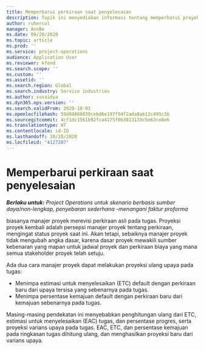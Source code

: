 ```yaml
---
title: Memperbarui perkiraan saat penyelesaian
description: Topik ini menyediakan informasi tentang memperbarui proyeksi upaya pada proyek.
author: ruhercul
manager: AnnBe
ms.date: 09/20/2020
ms.topic: article
ms.prod: ''
ms.service: project-operations
audience: Application User
ms.reviewer: kfend
ms.search.scope: ''
ms.custom: ''
ms.assetid: ''
ms.search.region: Global
ms.search.industry: Service industries
ms.author: suvaidya
ms.dyn365.ops.version: ''
ms.search.validFrom: 2020-10-01
ms.openlocfilehash: 59d04869839cebd6e197f94f2ada8ab12c495c3b
ms.sourcegitcommit: 4cf1dc1561b92fca4175f0b3813133c5e63ce8e6
ms.translationtype: HT
ms.contentlocale: id-ID
ms.lasthandoff: 10/28/2020
ms.locfileid: "4127207"
---
```

# <a name="update-estimate-at-completion"></a>Memperbarui perkiraan saat penyelesaian

_**Berlaku untuk:** Project Operations untuk skenario berbasis sumber daya/non-lengkap, penyebaran sederhana -menangani faktur proforma_

biasanya manajer proyek merevisi perkiraan asli pada tugas. Proyeksi proyek kembali adalah persepsi manajer proyek tentang perkiraan, mengingat status proyek saat ini. Akan tetapi, sebaiknya manajer proyek tidak mengubah angka dasar, karena dasar proyek mewakili sumber kebenaran yang mapan untuk jadwal proyek dan perkiraan biaya yang mana semua stakeholder proyek telah setuju.

Ada dua cara manajer proyek dapat melakukan proyeksi ulang upaya pada tugas:

- Menimpa estimasi untuk menyelesaikan (ETC) default dengan perkiraan baru dari upaya tersisa yang sebenarnya pada tugas. 
- Menimpa persentase kemajuan default dengan perkiraan baru dari kemajuan sebenarnya pada tugas.

Masing-masing pendekatan ini menyebabkan penghitungan ulang dari ETC, estimasi untuk menyelesaikan (EAC) tugas, dan persentase progres, serta proyeksi varians upaya pada tugas. EAC, ETC, dan persentase kemajuan pada ringkasan tugas dihitung ulang, dan menghasilkan proyeksi baru dari varians upaya.
